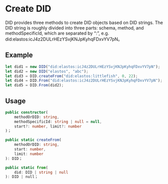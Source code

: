 # Create DID

DID provides three methods to create DID objects based on DID strings. The DID string is roughly divided into three parts: schema, method, and methodSpecificId, which are separated by “:”, e.g. did:elastos:icJ4z2DULrHEzYSvjKNJpKyhqFDxvYV7pN。

## Example

```typescript
let did1 = new DID("did:elastos:icJ4z2DULrHEzYSvjKNJpKyhqFDxvYV7pN");
let did2 = new DID("elastos", "abc");
let did3 = DID.createFrom("did:elastos:littlefish", 0, 22);
let did4 = DID.From("did:elastos:icJ4z2DULrHEzYSvjKNJpKyhqFDxvYV7pN");
let did5 = DID.From(did2);
```

## Usage

```typescript
public constructor(
    methodOrDID: string,
    methodSpecificId: string | null = null,
    start?: number, limit?: number
)；
```

```typescript
public static createFrom(
    methodOrDID: string,
    start: number,
    limit: number
): DID；
```

```typescript
public static from(
    did: DID | string | null
): DID | null；
```
